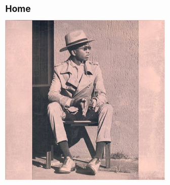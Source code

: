 # Home

![Image of me](https://github.com/ThibelloMotebang/TestBlog/blob/master/Cures%2020180118_163359.jpg)
